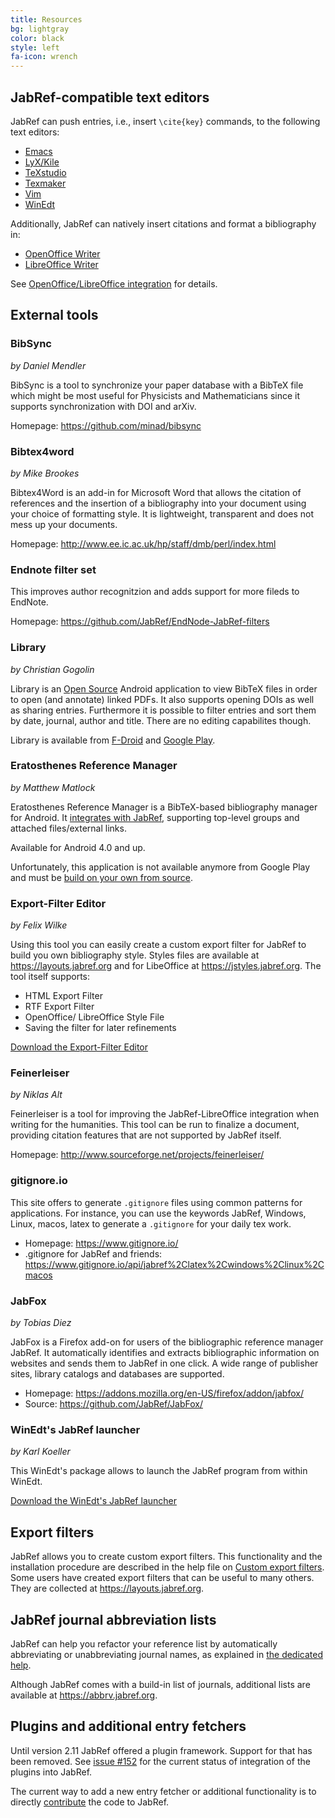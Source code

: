 ```yaml
---
title: Resources
bg: lightgray
color: black
style: left
fa-icon: wrench
---
```


## JabRef-compatible text editors

JabRef can push entries, i.e., insert `\cite{key}` commands, to the following text editors:

- [Emacs](https://www.gnu.org/software/emacs/)
- [LyX/Kile](http://www.lyx.org/)
- [TeXstudio](http://www.texstudio.org/)
- [Texmaker](http://www.xm1math.net/texmaker/)
- [Vim](http://www.vim.org/)
- [WinEdt](http://www.winedt.com/)

Additionally, JabRef can natively insert citations and format a bibliography in:

- [OpenOffice Writer](https://www.openoffice.org/)
- [LibreOffice Writer](https://www.libreoffice.org/)

See [OpenOffice/LibreOffice integration](https://help.jabref.org/en/OpenOfficeIntegration) for details.


## External tools


### BibSync

_by Daniel Mendler_

BibSync is a tool to synchronize your paper database with a BibTeX file which might be most useful for Physicists and Mathematicians since it supports synchronization with DOI and arXiv.

Homepage: <https://github.com/minad/bibsync>


### Bibtex4word

_by Mike Brookes_

Bibtex4Word is an add-in for Microsoft Word that allows the citation of references and the insertion of a bibliography into your document using your choice of formatting style. It is lightweight, transparent and does not mess up your documents.

Homepage: <http://www.ee.ic.ac.uk/hp/staff/dmb/perl/index.html>


### Endnote filter set

This improves author recognitzion and adds support for more fileds to EndNote.

Homepage: <https://github.com/JabRef/EndNode-JabRef-filters>


### Library

_by Christian Gogolin_

Library is an [Open Source](https://github.com/cgogolin/library) Android application to view BibTeX files in order to open (and annotate) linked PDFs.
It also supports opening DOIs as well as sharing entries. Furthermore it is possible to filter entries and sort them by date, journal, author and title. There are no editing capabilites though.

Library is available from [F-Droid](https://f-droid.org/app/com.cgogolin.library) and [Google Play](https://play.google.com/store/apps/details?id=com.cgogolin.library).


### Eratosthenes Reference Manager

_by Matthew Matlock_

Eratosthenes Reference Manager is a BibTeX-based bibliography manager for Android. It [integrates with JabRef](https://bitbucket.org/mkmatlock/eratosthenes/wiki/Home#!using-eratosthenes-with-jabref), supporting top-level groups and attached files/external links.

Available for Android 4.0 and up.

Unfortunately, this application is not available anymore from Google Play and must be [build on your own from source](https://bitbucket.org/mkmatlock/eratosthenes/src/default/).


### Export-Filter Editor

_by Felix Wilke_

Using this tool you can easily create a custom export filter for JabRef to build you own bibliography style.
Styles files are available at <https://layouts.jabref.org> and for LibeOffice at <https://jstyles.jabref.org>.
The tool itself supports:

*   HTML Export Filter
*   RTF Export Filter
*   OpenOffice/ LibreOffice Style File
*   Saving the filter for later refinements

[Download the Export-Filter Editor](https://sourceforge.net/projects/efe/?source=dlp)


### Feinerleiser

_by Niklas Alt_

Feinerleiser is a tool for improving the JabRef-LibreOffice integration when writing for the humanities. This tool can be run to finalize a document, providing citation features that are not supported by JabRef itself.

Homepage: <http://www.sourceforge.net/projects/feinerleiser/>


### gitignore.io

This site offers to generate `.gitignore` files using common patterns for applications.
For instance, you can use the keywords JabRef, Windows, Linux, macos, latex to generate a `.gitignore` for your daily tex work.

- Homepage: <https://www.gitignore.io/>
- .gitignore for JabRef and friends: <https://www.gitignore.io/api/jabref%2Clatex%2Cwindows%2Clinux%2Cmacos>


### JabFox

_by Tobias Diez_

JabFox is a Firefox add-on for users of the bibliographic reference manager JabRef. It automatically identifies and extracts bibliographic information on websites and sends them to JabRef in one click. A wide range of publisher sites, library catalogs and databases are supported.

- Homepage: <https://addons.mozilla.org/en-US/firefox/addon/jabfox/>
- Source: <https://github.com/JabRef/JabFox/>


### WinEdt's JabRef launcher

_by Karl Koeller_

This WinEdt's package allows to launch the JabRef program from within WinEdt.

[Download the WinEdt's JabRef launcher](http://www.winedt.org/config/menus/JabRef.html)


## Export filters

JabRef allows you to create custom export filters.
This functionality and the installation procedure are described in the help file on [Custom export filters](https://help.jabref.org/en/CustomExports).
Some users have created export filters that can be useful to many others.
They are collected at <https://layouts.jabref.org>.


## JabRef journal abbreviation lists

JabRef can help you refactor your reference list by automatically abbreviating or unabbreviating journal names, as explained in [the dedicated help](https://help.jabref.org/en/JournalAbbreviations).

Although JabRef comes with a build-in list of journals, additional lists are available at <https://abbrv.jabref.org>.


## Plugins and additional entry fetchers

Until version 2.11 JabRef offered a plugin framework.
Support for that has been removed.
See [issue #152](https://github.com/JabRef/jabref/issues/152) for the current status of integration of the plugins into JabRef.

The current way to add a new entry fetcher or additional functionality is to directly [contribute](https://github.com/JabRef/jabref/blob/master/CONTRIBUTING.md) the code to JabRef.
